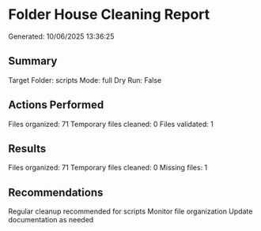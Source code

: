 ﻿# Folder House Cleaning Report
Generated: 10/06/2025 13:36:25

## Summary
Target Folder: scripts
Mode: full
Dry Run: False

## Actions Performed
Files organized: 71
Temporary files cleaned: 0
Files validated: 1

## Results
Files organized: 71
Temporary files cleaned: 0
Missing files: 1

## Recommendations
Regular cleanup recommended for scripts
Monitor file organization
Update documentation as needed
